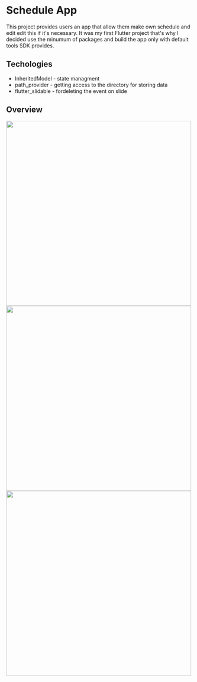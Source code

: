# Schedule App

This project provides users an app that allow them make own schedule and edit edit this if it's necessary. It was my first Flutter project that's why I decided use the minumum of packages and build the app only with default tools SDK provides.

## Techologies
- InheritedModel - state managment
- path_provider - getting access to the directory for storing data
- flutter_slidable - fordeleting the event on slide
## Overview 
<img src="https://github.com/Max-Size/schedule_app/assets/125485047/cd46301e-c84b-4507-a570-775cfbd64575" width="500"/>
<img src="https://github.com/Max-Size/schedule_app/assets/125485047/bcff539b-daee-438b-9bbe-6846b6c04e6b" width="500"/>
<img src="https://github.com/Max-Size/schedule_app/assets/125485047/19597e05-fa2e-486b-8ec7-f4b73a537b20" width="500"/>
